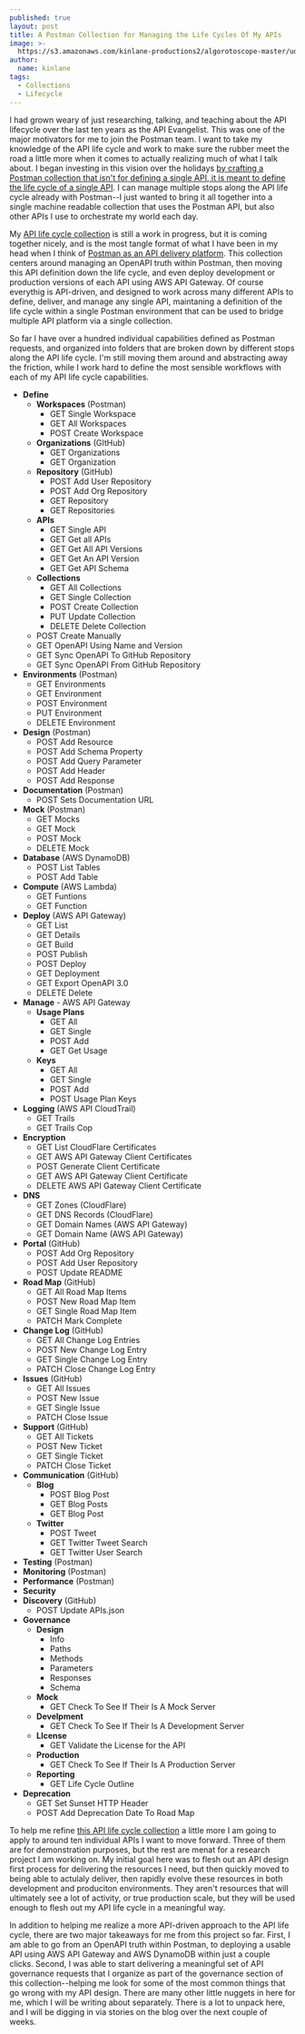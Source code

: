 ```yaml
---
published: true
layout: post
title: A Postman Collection for Managing the Life Cycles Of My APIs
image: >-
  https://s3.amazonaws.com/kinlane-productions2/algorotoscope-master/udnie-IMG_2410.jpg
author:
  name: kinlane
tags:
  - Collections
  - Lifecycle
---
```

I had grown weary of just researching, talking, and teaching about the API lifecycle over the last ten years as the API Evangelist. This was one of the major motivators for me to join the Postman team. I want to take my knowledge of the API life cycle and work to make sure the rubber meet the road a little more when it comes to actually realizing much of what I talk about. I began investing in this vision over the holidays [by crafting a Postman collection that isn't for defining a single API, it is meant to define the life cycle of a single API](https://documenter.postman.com/view/35240/SWLb99h1?version=latest). I can manage multiple stops along the API life cycle already with Postman--I just wanted to bring it all together into a single machine readable collection that uses the Postman API, but also other APIs I use to orchestrate my world each day.

My [API life cycle collection](https://documenter.postman.com/view/35240/SWLb99h1?version=latest) is still a work in progress, but it is coming together nicely, and is the most tangle format of what I have been in my head when I think of [Postman as an API delivery platform](https://www.postman.com/). This collection centers around managing an OpenAPI truth within Postman, then moving this API definition down the life cycle, and even deploy development or production versions of each API using AWS API Gateway. Of course everythig is API-driven, and designed to work across many different APIs to define, deliver, and manage any single API, maintaning a definition of the life cycle within a single Postman environment that can be used to bridge multiple API platform via a single collection.

So far I have over a hundred individual capabilities defined as Postman requests, and organized into folders that are broken down by different stops along the API life cycle. I'm still moving them around and abstracting away the friction, while I work hard to define the most sensible workflows with each of my API life cycle capabilities.

*   **Define**
    *   **Workspaces** (Postman)
        *   GET Single Workspace
        *   GET All Workspaces
        *   POST Create Workspace
    *   **Organizations** (GItHub)
        *   GET Organizations
        *   GET Organization
    *   **Repository** (GitHub)
        *   POST Add User Repository
        *   POST Add Org Repository
        *   GET Repository
        *   GET Repositories
    *   **APIs**
        *   GET Single API
        *   GET Get all APIs
        *   GET Get All API Versions
        *   GET Get An API Version
        *   GET Get API Schema
    *   **Collections**
        *   GET All Collections
        *   GET Single Collection
        *   POST Create Collection
        *   PUT Update Collection
        *   DELETE Delete Collection
    *   POST Create Manually
    *   GET OpenAPI Using Name and Version
    *   GET Sync OpenAPI To GitHub Repository
    *   GET Sync OpenAPI From GitHub Repository
*   **Environments** (Postman)
    *   GET Environments
    *   GET Environment
    *   POST Environment
    *   PUT Environment
    *   DELETE Environment
*   **Design** (Postman)
    *   POST Add Resource
    *   POST Add Schema Property
    *   POST Add Query Parameter
    *   POST Add Header
    *   POST Add Response
*   **Documentation** (Postman)
    *   POST Sets Documentation URL
*   **Mock** (Postman)
    *   GET Mocks
    *   GET Mock
    *   POST Mock
    *   DELETE Mock
*   **Database** (AWS DynamoDB)
    *   POST List Tables
    *   POST Add Table
*   **Compute** (AWS Lambda)
    *   GET Funtions
    *   GET Function
*   **Deploy** (AWS API Gateway)
    *   GET List
    *   GET Details
    *   GET Build
    *   POST Publish
    *   POST Deploy
    *   GET Deployment
    *   GET Export OpenAPI 3.0
    *   DELETE Delete
*   **Manage** - AWS API Gateway
    *   **Usage Plans**
        *   GET All
        *   GET Single
        *   POST Add
        *   GET Get Usage
    *   **Keys**
        *   GET All
        *   GET Single
        *   POST Add
        *   POST Usage Plan Keys
*   **Logging** (AWS API CloudTrail)
    *   GET Trails
    *   GET Trails Cop
*   **Encryption**
    *   GET List CloudFlare Certificates
    *   GET AWS API Gateway Client Certificates
    *   POST Generate Client Certificate
    *   GET AWS API Gateway Client Certificate
    *   DELETE AWS API Gateway Client Certificate
*   **DNS**
    *   GET Zones (CloudFlare)
    *   GET DNS Records (CloudFlare)
    *   GET Domain Names (AWS API Gateway)
    *   GET Domain Name (AWS API Gateway)
*   **Portal** (GitHub)
    *   POST Add Org Repository
    *   POST Add User Repository
    *   POST Update README
*   **Road Map** (GitHub)
    *   GET All Road Map Items
    *   POST New Road Map Item
    *   GET Single Road Map Item
    *   PATCH Mark Complete
*   **Change Log** (GitHub)
    *   GET All Change Log Entries
    *   POST New Change Log Entry
    *   GET Single Change Log Entry
    *   PATCH Close Change Log Entry
*   **Issues** (GitHub)
    *   GET All Issues
    *   POST New Issue
    *   GET Single Issue
    *   PATCH Close Issue
*   **Support** (GitHub)
    *   GET All Tickets
    *   POST New Ticket
    *   GET Single Ticket
    *   PATCH Close Ticket
*   **Communication** (GitHub)
    *   **Blog**
        *   POST Blog Post
        *   GET Blog Posts
        *   GET Blog Post
    *   **Twitter**
        *   POST Tweet
        *   GET Twitter Tweet Search
        *   GET Twitter User Search
*   **Testing** (Postman)
*   **Monitoring** (Postman)
*   **Performance** (Postman)
*   **Security**
*   **Discovery** (GitHub)
    *   POST Update APIs.json
*   **Governance**
    *   **Design**
        *   Info
        *   Paths
        *   Methods
        *   Parameters
        *   Responses
        *   Schema
    *   **Mock**
        *   GET Check To See If Their Is A Mock Server
    *   **Develpment**
        *   GET Check To See If Their Is A Development Server
    *   **LIcense**
        *   GET Validate the License for the API
    *   **Production**
        *   GET Check To See If Their Is A Production Server
    *   **Reporting**
        *   GET Life Cycle Outline
*   **Deprecation**
    *   GET Set Sunset HTTP Header
    *   POST Add Deprecation Date To Road Map

To help me refine [this API life cycle collection](https://documenter.postman.com/view/35240/SWLb99h1?version=latest) a little more I am going to apply to around ten individual APIs I want to move forward. Three of them are for demonstration purposes, but the rest are menat for a research project I am working on. My initial goal here was to flesh out an API design first process for delivering the resources I need, but then quickly moved to being able to actulaly deliver, then rapidly evolve these resources in both development and produciton environments. They aren't resources that will ultimately see a lot of activity, or true production scale, but they will be used enough to flesh out my API life cycle in a meaningful way. 

In addition to helping me realize a more API-driven approach to the API life cycle, there are two major takeaways for me from this project so far. First, I am able to go from an OpenAPI truth within Postman, to deploying a usable API using AWS API Gateway and AWS DynamoDB within just a couple clicks. Second, I was able to start delivering a meaningful set of API governance requests that I organize as part of the governance section of this collection--helping me look for some of the most common things that go wrong with my API design. There are many other little nuggets in here for me, which I will be writing about separately. There is a lot to unpack here, and I will be digging in via stories on the blog over the next couple of weeks.